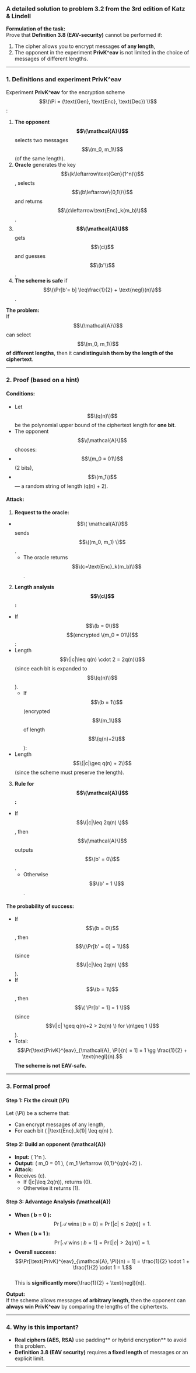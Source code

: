 ### **A detailed solution to problem 3.2 from the 3rd edition of Katz & Lindell**  

**Formulation of the task:**  
Prove that **Definition 3.8 (EAV-security)** cannot be performed if:  
1. The cipher allows you to encrypt messages **of any length**,  
2. The opponent in the experiment **PrivK^eav** is not limited in the choice of messages of different lengths.  
---

### **1. Definitions and experiment PrivK^eav**  
Experiment **PrivK^eav** for the encryption scheme $$\(\Pi = (\text{Gen}, \text{Enc}, \text{Dec}) \)$$:  
1. **The opponent $$\(\mathcal{A}\)$$** selects two messages $$\(m_0, m_1\)$$ (of the same length).  
2. **Oracle** generates the key $$\(k\leftarrow\text{Gen}(1^n)\)$$, selects $$\(b\leftarrow\{0,1\}\)$$ and returns $$\(c\leftarrow\text{Enc}_k(m_b)\)$$.
3. **$$\(\mathcal{A}\)$$** gets $$\(c\)$$ and guesses $$\(b'\)$$.  
4. **The scheme is safe** if $$\(\Pr[b'= b] \leq\frac{1}{2} + \text{negl}(n)\)$$.  

**The problem:**  
If $$\(\mathcal{A}\)$$ can select $$\(m_0, m_1\)$$ **of different lengths**, then it can**distinguish them by the length of the ciphertext**.  

---

### **2. Proof (based on a hint)**  

#### **Conditions:**  
- Let $$\(q(n)\)$$ be the polynomial upper bound of the ciphertext length for **one bit**.  
- The opponent $$\(\mathcal{A}\)$$ chooses:
- $$\(m_0 = 01\)$$ (2 bits),
- $$\(m_1\)$$ — a random string of length \(q(n) + 2\).  

#### **Attack:**  
1. **Request to the oracle:**
- $$\( \mathcal{A}\)$$ sends $$\((m_0, m_1) \)$$.  
   - The oracle returns $$\(c=\text{Enc}_k(m_b)\)$$.  

2. **Length analysis $$\(c\)$$:**
- If $$\(b = 0\)$$ $$(encrypted \(m_0 = 01\))$$:
- Length $$\(|c|\leq q(n) \cdot 2 = 2q(n)\)$$ (since each bit is expanded to $$\(q(n)\)$$).  
   - If $$\(b = 1\)$$ (encrypted $$\(m_1\)$$ of length $$\(q(n)+2\)$$):
- Length $$\(|c|\geq q(n) + 2\)$$ (since the scheme must preserve the length).  

3. **Rule for $$\(\mathcal{A}\)$$:**
- If $$\(|c|\leq 2q(n) \)$$, then $$\(\mathcal{A}\)$$ outputs $$\(b' = 0\)$$.  
   - Otherwise $$\(b' = 1 \)$$.  

#### **The probability of success:**  
- If $$\(b = 0\)$$, then $$\(\Pr[b' = 0] = 1\)$$ (since $$\(|c|\leq 2q(n) \)$$).  
- If $$\(b = 1\)$$, then $$\( \Pr[b' = 1] = 1 \)$$ (since $$\(|c| \geq q(n)+2 > 2q(n) \) for \(n\geq 1 \)$$).  
- Total:
$$\Pr[\text{PrivK}^{eav}_{\mathcal{A}, \Pi}(n) = 1] = 1 \gg \frac{1}{2} + \text{negl}(n).$$
**The scheme is not EAV-safe.**  

---

### **3. Formal proof**  

#### **Step 1: Fix the circuit \(\Pi\)**  
Let \(\Pi\) be a scheme that:  
- Can encrypt messages of any length,  
- For each bit \( |\text{Enc}_k(1)| \leq q(n) \).  

#### **Step 2: Build an opponent \(\mathcal{A}\)**  
- **Input:** \( 1^n \).  
- **Output:** \( m_0 = 01 \), \( m_1 \leftarrow \{0,1\}^{q(n)+2} \).  
- **Attack:**
- Receives \(c\).  
  - If \(|c|\leq 2q(n)\), returns \(0\).  
  - Otherwise it returns \(1\).  

#### **Step 3: Advantage Analysis \(\mathcal{A}\)**  
- **When \( b = 0 \):**  
  $$\Pr[\mathcal{A} \text{ wins} \mid b=0] = \Pr[|c| \leq 2q(n)] = 1.$$  
- **When \( b = 1 \):**  
  $$\Pr[\mathcal{A} \text{ wins} \mid b=1] = \Pr[|c| > 2q(n)] = 1.$$  
- **Overall success:**  
  $$\Pr[\text{PrivK}^{eav}_{\mathcal{A}, \Pi}(n) = 1] = \frac{1}{2} \cdot 1 + \frac{1}{2} \cdot 1 = 1.$$  
  This is **significantly more**\(\frac{1}{2} + \text{negl}(n)\).  

**Output:**  
If the scheme allows messages **of arbitrary length**, then the opponent can **always win PrivK^eav** by comparing the lengths of the ciphertexts.  

---

### **4. Why is this important?**  
- **Real ciphers (AES, RSA)** use padding** or hybrid encryption** to avoid this problem.  
- **Definition 3.8 (EAV security)** requires **a fixed length** of messages or an explicit limit.  

---
